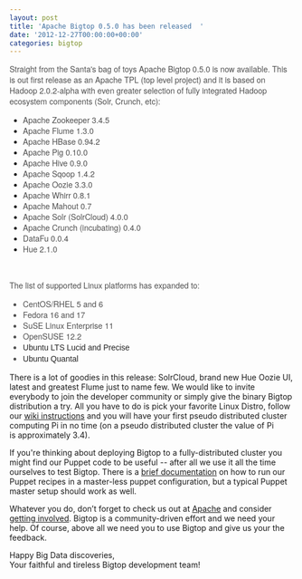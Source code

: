 ```yaml
---
layout: post
title: 'Apache Bigtop 0.5.0 has been released  '
date: '2012-12-27T00:00:00+00:00'
categories: bigtop
---
```

<p style="box-sizing: border-box; margin-top: 0px; margin-right: 0px; margin-bottom: 12px; margin-left: 0px; padding-top: 0px; padding-right: 0px; padding-bottom: 0px; padding-left: 0px; "><font color="#505050" face="'Helvetica Neue', Helvetica, Arial, sans-serif"><span style="line-height: 19px; ">Straight from the Santa's bag of toys Apache Bigtop 0.5.0 is now available. This is out first release as an Apache TPL (top level project) and it is based on Hadoop 2.0.2-alpha with even greater selection of fully integrated Hadoop ecosystem components (Solr, Crunch, etc):</span></font></p> 
  <p style="box-sizing: border-box; margin-top: 0px; margin-right: 0px; margin-bottom: 12px; margin-left: 0px; padding-top: 0px; padding-right: 0px; padding-bottom: 0px; padding-left: 0px; "> </p>
  <ul> 
    <li><font color="#505050" face="'Helvetica Neue', Helvetica, Arial, sans-serif"><span style="line-height: 19px; ">Apache Zookeeper 3.4.5</span></font><span style="line-height: 19px; color: #505050; font-family: 'Helvetica Neue', Helvetica, Arial, sans-serif; "> </span></li> 
    <li><span style="line-height: 19px; color: #505050; font-family: 'Helvetica Neue', Helvetica, Arial, sans-serif; ">Apache Flume 1.3.0</span></li> 
    <li><span style="line-height: 19px; color: #505050; font-family: 'Helvetica Neue', Helvetica, Arial, sans-serif; "></span><span style="line-height: 19px; color: #505050; font-family: 'Helvetica Neue', Helvetica, Arial, sans-serif; ">Apache HBase 0.94.2</span></li> 
    <li><span style="line-height: 19px; color: #505050; font-family: 'Helvetica Neue', Helvetica, Arial, sans-serif; "></span><span style="line-height: 19px; color: #505050; font-family: 'Helvetica Neue', Helvetica, Arial, sans-serif; ">Apache Pig 0.10.0</span></li> 
    <li><span style="line-height: 19px; color: #505050; font-family: 'Helvetica Neue', Helvetica, Arial, sans-serif; "></span><span style="line-height: 19px; color: #505050; font-family: 'Helvetica Neue', Helvetica, Arial, sans-serif; ">Apache Hive 0.9.0</span></li> 
    <li><span style="line-height: 19px; color: #505050; font-family: 'Helvetica Neue', Helvetica, Arial, sans-serif; "></span><span style="line-height: 19px; color: #505050; font-family: 'Helvetica Neue', Helvetica, Arial, sans-serif; ">Apache Sqoop 1.4.2</span></li> 
    <li><span style="line-height: 19px; color: #505050; font-family: 'Helvetica Neue', Helvetica, Arial, sans-serif; "></span><span style="line-height: 19px; color: #505050; font-family: 'Helvetica Neue', Helvetica, Arial, sans-serif; ">Apache Oozie 3.3.0</span></li> 
    <li><span style="line-height: 19px; color: #505050; font-family: 'Helvetica Neue', Helvetica, Arial, sans-serif; "></span><span style="line-height: 19px; color: #505050; font-family: 'Helvetica Neue', Helvetica, Arial, sans-serif; ">Apache Whirr 0.8.1</span></li> 
    <li><span style="line-height: 19px; color: #505050; font-family: 'Helvetica Neue', Helvetica, Arial, sans-serif; "></span><span style="line-height: 19px; color: #505050; font-family: 'Helvetica Neue', Helvetica, Arial, sans-serif; ">Apache Mahout 0.7</span></li> 
    <li><span style="line-height: 19px; color: #505050; font-family: 'Helvetica Neue', Helvetica, Arial, sans-serif; "></span><span style="line-height: 19px; color: #505050; font-family: 'Helvetica Neue', Helvetica, Arial, sans-serif; ">Apache Solr (SolrCloud) 4.0.0</span></li> 
    <li><span style="line-height: 19px; color: #505050; font-family: 'Helvetica Neue', Helvetica, Arial, sans-serif; "></span><span style="line-height: 19px; color: #505050; font-family: 'Helvetica Neue', Helvetica, Arial, sans-serif; ">Apache Crunch (incubating) 0.4.0</span></li> 
    <li><span style="line-height: 19px; color: #505050; font-family: 'Helvetica Neue', Helvetica, Arial, sans-serif; "></span><span style="line-height: 19px; color: #505050; font-family: 'Helvetica Neue', Helvetica, Arial, sans-serif; ">DataFu 0.0.4</span></li> 
    <li><span style="line-height: 19px; color: #505050; font-family: 'Helvetica Neue', Helvetica, Arial, sans-serif; "></span><span style="line-height: 19px; color: #505050; font-family: 'Helvetica Neue', Helvetica, Arial, sans-serif; ">Hue 2.1.0</span></li> 
  </ul> 
  <p>&nbsp;</p> 
  <div><span style="color: #505050; font-family: 'Helvetica Neue', Helvetica, Arial, sans-serif; "><span style="line-height: 19px; ">The list of supported Linux platforms has expanded to:<br /> 
        <ul> 
          <li><span style="line-height: 18.98px; ">CentOS/RHEL 5 and 6</span></li> 
          <li><span style="line-height: 18.98px; ">Fedora 16 and 17</span></li> 
          <li><span style="line-height: 18.98px; ">SuSE Linux Enterprise 11</span> </li> 
          <li><span style="line-height: 18.98px; ">OpenSUSE 12.2</span></li> 
          <li><span style="line-height: 18.98px; color: #222222; font-family: arial, sans-serif; ">Ubuntu LTS Lucid and Precise</span><span style="line-height: 18.98px; "><font color="#505050" face="'Helvetica Neue', Helvetica, Arial, sans-serif"> </font></span></li> 
          <li><span style="color: #222222; font-family: arial, sans-serif; line-height: 18.98px; ">Ubuntu Quantal</span></li> 
        </ul></span></span></div> 
  <p>There is a lot of goodies in this release: SolrCloud, brand new Hue Oozie UI, latest and greatest Flume just to name few. We would like to invite everybody to join the developer&nbsp;community or simply give the binary Bigtop distribution a try.&nbsp;All you have to do is pick your favorite Linux Distro,&nbsp;follow our <a href="https://cwiki.apache.org/confluence/display/BIGTOP/How+to+install+Hadoop+distribution+from+Bigtop+0.5.0">wiki instructions</a> and you will have your first pseudo distributed cluster computing Pi in no time (on a pseudo distributed cluster the value of Pi is&nbsp;approximately&nbsp;3.4).</p> 
  <p>If you're thinking about deploying Bigtop to a fully-distributed cluster you might find our Puppet code to be useful -- after all we use it all the time ourselves to test Bigtop. There is a <a href="https://github.com/apache/bigtop/tree/master/bigtop-deploy/puppet">brief documentation</a> on how to run our Puppet recipes in a master-less puppet configuration, but a typical Puppet master setup should work as well.</p> 
  <p>Whatever you do, don’t forget to check us out at <a href="http://bigtop.apache.org">Apache</a> and consider <a href="http://bigtop.apache.org/mail-lists.html">getting involved</a>. Bigtop is a community-driven effort and we need your help. Of course, above all we need you to use Bigtop and give us your the feedback.</p> 
  <p>Happy Big Data discoveries,<br />Your faithful and tireless Bigtop development team!</p>
